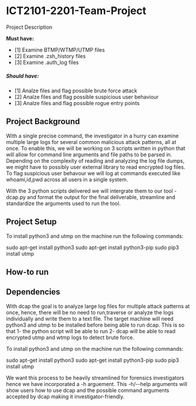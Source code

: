 # ICT2101-2201-Team-Project

Project Description

**Must have:**

- [1] Examine BTMP/WTMP/UTMP files
- [2] Examine .zsh_history files
- [3] Examine .auth_log files


##### Should have:

- [1] Analze files and flag possible brute force attack
- [2] Analze files and flag possible suspicious user behaviour
- [3] Analze files and flag possible rogue entry points


## Project Background

With a single precise command, the investigator in a hurry can examine multiple large logs for several common malicious attack patterns, all at once. To enable this, we will be working on 3 scripts written in python that will allow for command line arguments and file paths to be parsed in. Depending on the complexity of reading and analyzing the log file dumps, we might have to possibly user external library to read encrypted log files. To flag suspicious user behavour we will log at commands executed like whoami,id,pwd across all users in a single system.

With the 3 python scripts delivered we will intergrate them to our tool - dcap.py and format the output for the final deliverable, streamline and standardize the arguments used to run the tool.


## Project Setup

To install python3 and utmp on the machine run the following commands:

sudo apt-get install python3
sudo apt-get install python3-pip
sudo pip3 install utmp

## How-to run


## Dependencies

With dcap the goal is to analyze large log files for multiple attack patterns at once, hence, there will be no need to run,traverse or analyze the logs individually and write them to a text file. The target machine will need python3 and utmp to be installed before being able to run dcap. This is so that 
1- the python script will be able to run 
2- dcap will be able to read encrypted utmp and wtmp logs to detect brute force.

To install python3 and utmp on the machine run the following commands:

sudo apt-get install python3
sudo apt-get install python3-pip
sudo pip3 install utmp

We want this process to be heavily streamlined for forensics investigators hence we have incorporated a -h arguement. This -h/--help arguments will show users how to use dcap and the possible command arguments accepted by dcap making it investigator-friendly.




